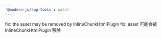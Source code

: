 ```yaml
---
'@modern-js/app-tools': patch
---
```


fix: the asset may be removed by InlineChunkHtmlPlugin
fix: asset 可能会被 InlineChunkHtmlPlugin 移除
